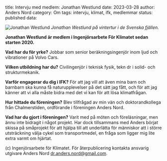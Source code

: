 title: Intervju med medlem: Jonathan Westlund
date: 2023-03-28
author: Anders Nord
category: Om
tags: intervju, klimat, ifk, medlemmar
status: published
data:

<div class="post-image-left">
    <img alt="Jonathan Westlund" src="data/jonathan_westlund.jpeg" />
    <em>Jonathan Westlund på vintertur i de Svenska fjällen.</em>
</div>

**Jonathan Westlund är medlem i Ingenjörsarbete För Klimatet sedan starten 2020.**

**Vad har du för yrke?**
Jobbar som senior beräkningsingenjör inom ljud och vibrationer på Volvo Cars.

**Vilken utbildning har du?**
Civilingenjör i teknisk fysik, tekn dr i solid- och strukturmekanik.

**Varför engagerar du dig i IFK?**
För att jag vill att även mina barn och barnbarn ska kunna få naturupplevelser
på det sätt jag fått, och för att jag känner att vi alla måste bidra med det vi
kan för att lösa klimatfrågan.

**Hur hittade du föreningen?**
Blev tillfrågad av min vän och doktorandkollega från Chalmerstiden, ordförande i
föreningen Anders Nord.

**Vad har du gjort i föreningen?**
Varit med på möten och föreläsningar, men ännu inte bidragit i något projekt.
Har dock tillsammans med Anders börjat skissa på småprojekt för att hjälpa till
att underlätta för människor att i större utsträckning välja cykel som
transportmedel, en fråga som ligger mig lite extra varmt om hjärtat.

(c) Ingenjörsarbete för Klimatet. För återpublicering kontakta ansvarig utgivare
Anders Nord [dr.anders.nord@gmail.com](mailto:dr.anders.nord@gmail.com).
